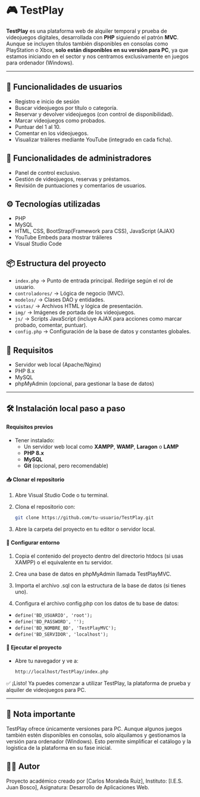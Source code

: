 # 🎮 TestPlay

**TestPlay** es una plataforma web de alquiler temporal y prueba de videojuegos digitales, desarrollada con **PHP** siguiendo el patrón **MVC**. Aunque se incluyen títulos también disponibles en consolas como PlayStation o Xbox, **solo están disponibles en su versión para PC**, ya que estamos iniciando en el sector y nos centramos exclusivamente en juegos para ordenador (Windows).

---

## 👤 Funcionalidades de usuarios
- Registro e inicio de sesión
- Buscar videojuegos por título o categoría.
- Reservar y devolver videojuegos (con control de disponibilidad).
- Marcar videojuegos como probados.
- Puntuar del 1 al 10.
- Comentar en los videojuegos.
- Visualizar tráileres mediante YouTube (integrado en cada ficha).

## 👮 Funcionalidades de administradores
- Panel de control exclusivo.
- Gestión de videojuegos, reservas y préstamos.
- Revisión de puntuaciones y comentarios de usuarios.

## ⚙️ Tecnologías utilizadas
- PHP
- MySQL
- HTML, CSS, BootStrap(Framework para CSS), JavaScript (AJAX)
- YouTube Embeds para mostrar tráileres
- Visual Studio Code

## 📦 Estructura del proyecto
- `index.php` → Punto de entrada principal. Redirige según el rol de usuario.
- `controladores/` → Lógica de negocio (MVC).
- `modelos/` → Clases DAO y entidades.
- `vistas/` → Archivos HTML y lógica de presentación.
- `img/` → Imágenes de portada de los videojuegos.
- `js/` → Scripts JavaScript (incluye AJAX para acciones como marcar probado, comentar, puntuar).
- `config.php` → Configuración de la base de datos y constantes globales.

## 💾 Requisitos
- Servidor web local (Apache/Nginx)
- PHP 8.x
- MySQL
- phpMyAdmin (opcional, para gestionar la base de datos)

----

## 🛠️ Instalación local paso a paso

#### Requisitos previos

- Tener instalado:
  - Un servidor web local como **XAMPP**, **WAMP**, **Laragon** o **LAMP**
  - **PHP 8.x**
  - **MySQL**
  - **Git** (opcional, pero recomendable)

#### 📥 Clonar el repositorio

1. Abre Visual Studio Code o tu terminal.
2. Clona el repositorio con:

   ```bash
   git clone https://github.com/tu-usuario/TestPlay.git

3. Abre la carpeta del proyecto en tu editor o servidor local.

#### 📁 Configurar entorno

1. Copia el contenido del proyecto dentro del directorio htdocs (si usas XAMPP) o el equivalente en tu servidor.

2. Crea una base de datos en phpMyAdmin llamada TestPlayMVC.

3. Importa el archivo .sql con la estructura de la base de datos (si tienes uno).

4. Configura el archivo config.php con los datos de tu base de datos:

- `define('BD_USUARIO', 'root');`
- `define('BD_PASSWORD', '');`
- `define('BD_NOMBRE_BD', 'TestPlayMVC');`
- `define('BD_SERVIDOR', 'localhost');`

#### 🚀 Ejecutar el proyecto
- Abre tu navegador y ve a:

  ```bash
  http://localhost/TestPlay/index.php

✅ ¡Listo! Ya puedes comenzar a utilizar TestPlay, la plataforma de prueba y alquiler de videojuegos para PC.

---

## 📌 Nota importante
TestPlay ofrece únicamente versiones para PC. Aunque algunos juegos también estén disponibles en consolas, solo alquilamos y gestionamos la versión para ordenador (Windows). Esto permite simplificar el catálogo y la logística de la plataforma en su fase inicial.

## 👨‍💻 Autor
Proyecto académico creado por [Carlos Moraleda Ruiz],
Instituto: [I.E.S. Juan Bosco],
Asignatura: Desarrollo de Aplicaciones Web.
